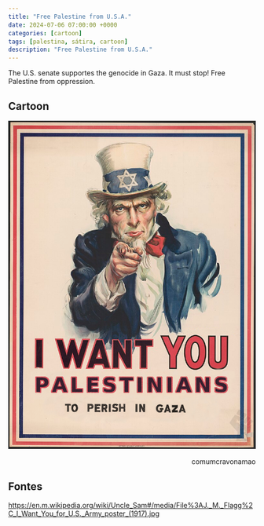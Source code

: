 ```yaml
---
title: "Free Palestine from U.S.A."
date: 2024-07-06 07:00:00 +0000
categories: [cartoon]
tags: [palestina, sátira, cartoon]
description: "Free Palestine from U.S.A."
---
```


The U.S. senate supportes the genocide in Gaza. It must stop!
Free Palestine from oppression.

## Cartoon

![sam-wants-palestinians-to-perish-v1](/assets/images/sam-wants-palestinians-to-perish-v1.png)
<p style="text-align:right">comumcravonamao</p>

## Fontes

https://en.m.wikipedia.org/wiki/Uncle_Sam#/media/File%3AJ._M._Flagg%2C_I_Want_You_for_U.S._Army_poster_(1917).jpg
